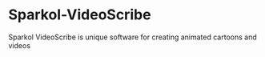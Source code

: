 # Sparkol-VideoScribe
Sparkol VideoScribe is unique software for creating animated cartoons and videos
